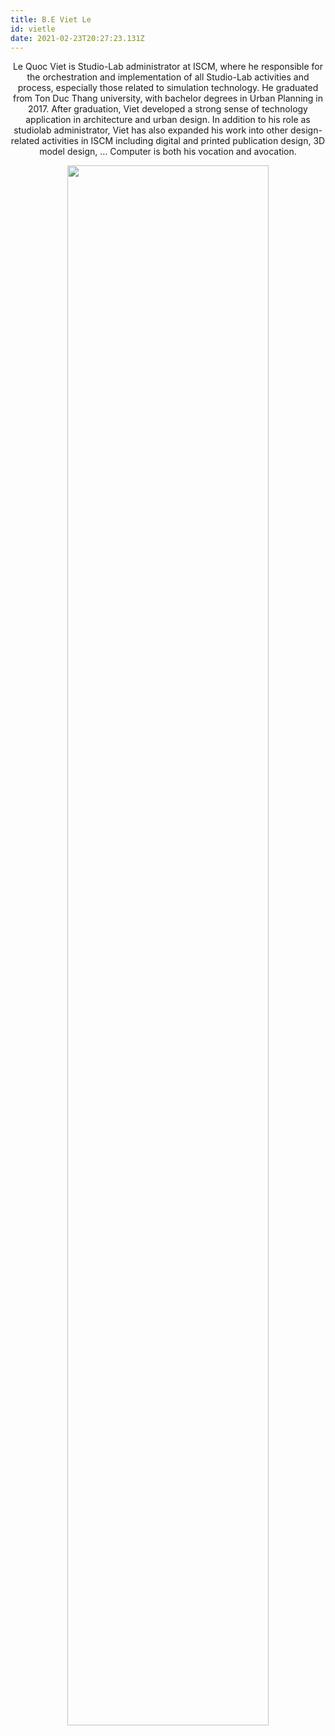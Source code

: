 ```yaml
---
title: B.E Viet Le
id: vietle
date: 2021-02-23T20:27:23.131Z
---
```

<p align=center>Le Quoc Viet is Studio-Lab administrator at ISCM, where he responsible for the orchestration and implementation of all Studio-Lab activities and process, especially those related to simulation technology. He graduated from Ton Duc Thang university, with bachelor degrees in Urban Planning in 2017. After graduation, Viet developed a strong sense of technology application in architecture and urban design. In addition to his role as studiolab administrator, Viet has also expanded his work into other design-related activities in ISCM including digital and printed publication design, 3D model design, … Computer is both his vocation and avocation.</p>

<div align="center"> <img align="center" width="80%" src="/images/people/LV.jpg"/> </div>
